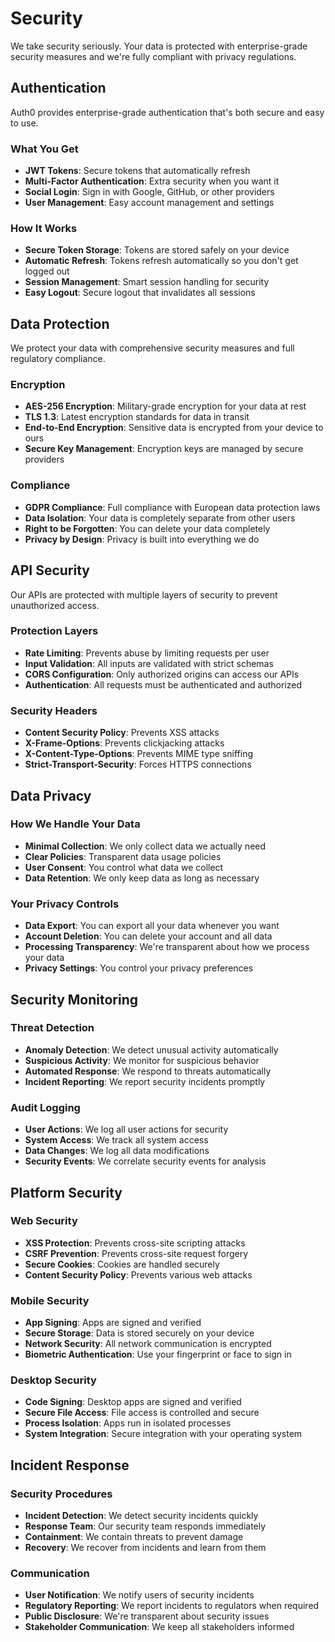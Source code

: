 # Security

We take security seriously. Your data is protected with enterprise-grade security measures and we're fully compliant with privacy regulations.

## Authentication

Auth0 provides enterprise-grade authentication that's both secure and easy to use.

### What You Get

- **JWT Tokens**: Secure tokens that automatically refresh
- **Multi-Factor Authentication**: Extra security when you want it
- **Social Login**: Sign in with Google, GitHub, or other providers
- **User Management**: Easy account management and settings

### How It Works

- **Secure Token Storage**: Tokens are stored safely on your device
- **Automatic Refresh**: Tokens refresh automatically so you don't get logged out
- **Session Management**: Smart session handling for security
- **Easy Logout**: Secure logout that invalidates all sessions

## Data Protection

We protect your data with comprehensive security measures and full regulatory compliance.

### Encryption

- **AES-256 Encryption**: Military-grade encryption for your data at rest
- **TLS 1.3**: Latest encryption standards for data in transit
- **End-to-End Encryption**: Sensitive data is encrypted from your device to ours
- **Secure Key Management**: Encryption keys are managed by secure providers

### Compliance

- **GDPR Compliance**: Full compliance with European data protection laws
- **Data Isolation**: Your data is completely separate from other users
- **Right to be Forgotten**: You can delete your data completely
- **Privacy by Design**: Privacy is built into everything we do

## API Security

Our APIs are protected with multiple layers of security to prevent unauthorized access.

### Protection Layers

- **Rate Limiting**: Prevents abuse by limiting requests per user
- **Input Validation**: All inputs are validated with strict schemas
- **CORS Configuration**: Only authorized origins can access our APIs
- **Authentication**: All requests must be authenticated and authorized

### Security Headers

- **Content Security Policy**: Prevents XSS attacks
- **X-Frame-Options**: Prevents clickjacking attacks
- **X-Content-Type-Options**: Prevents MIME type sniffing
- **Strict-Transport-Security**: Forces HTTPS connections

## Data Privacy

### How We Handle Your Data

- **Minimal Collection**: We only collect data we actually need
- **Clear Policies**: Transparent data usage policies
- **User Consent**: You control what data we collect
- **Data Retention**: We only keep data as long as necessary

### Your Privacy Controls

- **Data Export**: You can export all your data whenever you want
- **Account Deletion**: You can delete your account and all data
- **Processing Transparency**: We're transparent about how we process your data
- **Privacy Settings**: You control your privacy preferences

## Security Monitoring

### Threat Detection

- **Anomaly Detection**: We detect unusual activity automatically
- **Suspicious Activity**: We monitor for suspicious behavior
- **Automated Response**: We respond to threats automatically
- **Incident Reporting**: We report security incidents promptly

### Audit Logging

- **User Actions**: We log all user actions for security
- **System Access**: We track all system access
- **Data Changes**: We log all data modifications
- **Security Events**: We correlate security events for analysis

## Platform Security

### Web Security

- **XSS Protection**: Prevents cross-site scripting attacks
- **CSRF Prevention**: Prevents cross-site request forgery
- **Secure Cookies**: Cookies are handled securely
- **Content Security Policy**: Prevents various web attacks

### Mobile Security

- **App Signing**: Apps are signed and verified
- **Secure Storage**: Data is stored securely on your device
- **Network Security**: All network communication is encrypted
- **Biometric Authentication**: Use your fingerprint or face to sign in

### Desktop Security

- **Code Signing**: Desktop apps are signed and verified
- **Secure File Access**: File access is controlled and secure
- **Process Isolation**: Apps run in isolated processes
- **System Integration**: Secure integration with your operating system

## Incident Response

### Security Procedures

- **Incident Detection**: We detect security incidents quickly
- **Response Team**: Our security team responds immediately
- **Containment**: We contain threats to prevent damage
- **Recovery**: We recover from incidents and learn from them

### Communication

- **User Notification**: We notify users of security incidents
- **Regulatory Reporting**: We report incidents to regulators when required
- **Public Disclosure**: We're transparent about security issues
- **Stakeholder Communication**: We keep all stakeholders informed

